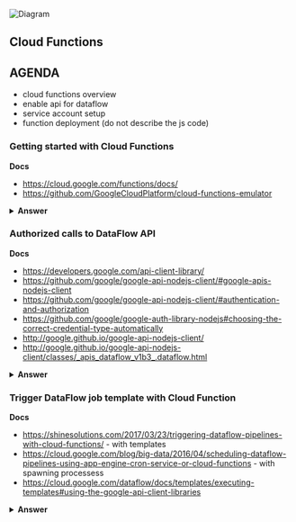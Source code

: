 ![Diagram](https://github.com/gft-academy-pl/gcp-anti-fraud-detector/blob/master/assets/cloud-functions-highlight.png?raw=true)

## Cloud Functions

## AGENDA
- cloud functions overview
- enable api for dataflow
- service account setup
- function deployment (do not describe the js code) 


### Getting started with Cloud Functions

**Docs**
- https://cloud.google.com/functions/docs/
- https://github.com/GoogleCloudPlatform/cloud-functions-emulator

<details><summary><b>Answer</b></summary>

**Create sample function**

```
cd ~ && \
rm -rf gcp-anti-fraud-detector-cloud-functions && \
mkdir -p gcp-anti-fraud-detector-cloud-functions && \
cd gcp-anti-fraud-detector-cloud-functions && \
touch index.js && \
echo 'exports.helloworldFn = (req, res) => res.send("Hello, World!");' > index.js
```
 
**Install emulator globally**

```
sudo npm install -g @google-cloud/functions-emulator
```

**Run emulator and specify working projectId**

```
sudo functions start
```

**Deploy sample function to emulator**

```
functions deploy helloworldFn --trigger-http
```

**Call sample function**

```
functions call helloworldFn
```

**Observe logs**

```
functions logs read
```

**Deploy function to cloud**

- Enable API first: https://console.cloud.google.com/apis/library/cloudfunctions.googleapis.com

```
gcloud beta functions deploy helloworldFn --trigger-http
```

</details>

### Authorized calls to DataFlow API

**Docs**
- https://developers.google.com/api-client-library/
- https://github.com/google/google-api-nodejs-client/#google-apis-nodejs-client
- https://github.com/google/google-api-nodejs-client/#authentication-and-authorization
- https://github.com/google/google-auth-library-nodejs#choosing-the-correct-credential-type-automatically
- http://google.github.io/google-api-nodejs-client/
- http://google.github.io/google-api-nodejs-client/classes/_apis_dataflow_v1b3_.dataflow.html

<details><summary><b>Answer</b></summary>

**Prepare**

```
cd ~ && \
rm -rf gcp-anti-fraud-detector-cloud-functions && \
git clone git@github.com:gft-academy-pl/gcp-anti-fraud-detector-cloud-functions.git && \
cd gcp-anti-fraud-detector-cloud-functions && \
npm install
```

**Test API call with Application Default Credentials**

```
npm run test-auth-default
```

**Test API call with JWT**

* Create Service Account https://console.cloud.google.com/iam-admin/serviceaccounts with Cloud Functions Admin, DataFlow Admin, Storage Viewer permissions and generate private key
* Upload key to the gcp-anti-fraud-detector-cloud-functions project

```
npm run test-auth-jwt
```

</details>

### Trigger DataFlow job template with Cloud Function

**Docs**
- https://shinesolutions.com/2017/03/23/triggering-dataflow-pipelines-with-cloud-functions/ - with templates
- https://cloud.google.com/blog/big-data/2016/04/scheduling-dataflow-pipelines-using-app-engine-cron-service-or-cloud-functions - with spawning processess
- https://cloud.google.com/dataflow/docs/templates/executing-templates#using-the-google-api-client-libraries

<details><summary><b>Answer</b></summary>
<ul>
 <li>Source repository: https://github.com/gft-academy-pl/gcp-anti-fraud-detector-cloud-functions</li>
 <li>Implementation: https://github.com/gft-academy-pl/gcp-anti-fraud-detector-cloud-functions/blob/master/inputDataTrigger/index.js</li>
 <li>Test: https://github.com/gft-academy-pl/gcp-anti-fraud-detector-cloud-functions/blob/master/inputDataTrigger/index.test.js</li>
</ul>
 
 **Simulate triggering DataFlow job**
 
 ```
sudo functions logs clear && \
functions deploy triggerDataflowFn --trigger-bucket=${GCP_INPUT_BUCKET} && \
functions call triggerDataflowFn && \
functions logs read

```
 **Deploy function to cloud**

- Enable API first: https://console.cloud.google.com/apis/library/cloudfunctions.googleapis.com

```
gcloud beta functions deploy triggerDataflowFn --trigger-bucket=${GCP_INPUT_BUCKET}
```
</details>
